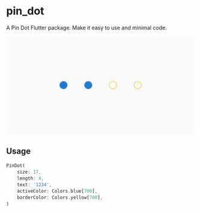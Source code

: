 # pin_dot

A Pin Dot Flutter package. Make it easy to use and minimal code.

![Screenshot](screenshot/pin_dot.png)

## Usage

```dart
PinDot(
    size: 17,
    length: 4,
    text: '1234',
    activeColor: Colors.blue[700],
    borderColor: Colors.yellow[700],
)
```
